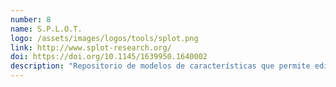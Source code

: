 ```yaml
---
number: 8
name: S.P.L.O.T.
logo: /assets/images/logos/tools/splot.png
link: http://www.splot-research.org/
doi: https://doi.org/10.1145/1639950.1640002
description: "Repositorio de modelos de características que permite editar y analizar modelos básicos basados en FODA."
---
```


